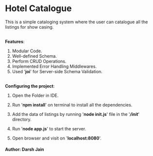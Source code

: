 # Hotel Catalogue

This is a simple cataloging system where the user can catalogue all the listings for show casing.

<br>__Features__: 
1. Modular Code.
2. Well-defined Schema.
3. Perform CRUD Operations.
4. Implemented Error Handling Middlewares.
5. Used '__joi__' for Server-side Schema Validation.

<br>__Configuring the project__:
1. Open the Folder in IDE.

2. Run '__npm install__' on terminal to install all the dependencies.

3. Add the data of listings by running '__node init.js__' file in the '*__/init__*' directory.

4. Run '__node app.js__' to start the server.

5. Open browser and visit on '__localhost:8080__'.

#### Author: Darsh Jain